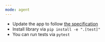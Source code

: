```yaml
---
mode: agent
---
```


- Update the app to follow [the specification](../../main.md)
- Install library via `pip install -e ".[test]"`
- You can run tests via `pytest`
